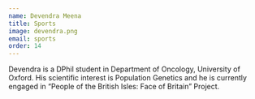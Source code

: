 ```yaml
---
name: Devendra Meena
title: Sports
image: devendra.png
email: sports
order: 14
---
```


Devendra is a DPhil student in Department of Oncology, University of
Oxford. His scientific interest is Population Genetics and he is currently
engaged in “People of the British Isles: Face of Britain” Project.
